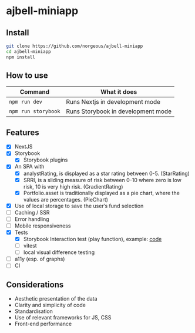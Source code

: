 # ajbell-miniapp

## Install

```sh
git clone https://github.com/norgeous/ajbell-miniapp
cd ajbell-miniapp
npm install
```

## How to use

| Command             | What it does                       |
| ------------------- | ---------------------------------- |
| `npm run dev`       | Runs Nextjs in development mode    |
| `npm run storybook` | Runs Storybook in development mode |

## Features

- [x] NextJS
- [x] Storybook
  - [x] Storybook plugins
- [x] An SPA with
  - [x] analystRating, is displayed as a star rating between 0-5. (StarRating)
  - [x] SRRI, is a sliding measure of risk between 0-10 where zero is low risk, 10 is very high risk. (GradientRating)
  - [x] Portfolio.asset is traditionally displayed as a pie chart, where the values are percentages. (PieChart)
- [x] Use of local storage to save the user’s fund selection
- [ ] Caching / SSR
- [ ] Error handling
- [ ] Mobile responsiveness
- [x] Tests
  - [x] Storybook Interaction test (play function), example: [code](https://github.com/norgeous/ajbell-miniapp/blob/main/components/StrategySelector/index.stories.ts#L18)
  - [ ] vitest
  - [ ] local visual difference testing
- [ ] a11y (esp. of graphs)
- [ ] CI

## Considerations

- Aesthetic presentation of the data
- Clarity and simplicity of code
- Standardisation
- Use of relevant frameworks for JS, CSS
- Front-end performance
